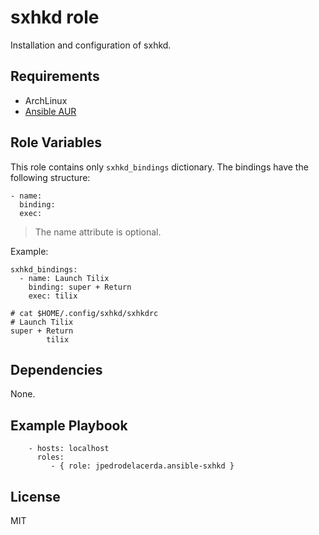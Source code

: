 sxhkd role
=========

Installation and configuration of sxhkd.

Requirements
------------

- ArchLinux
- [Ansible AUR](https://github.com/kewlfft/ansible-aur)

Role Variables
--------------

This role contains only `sxhkd_bindings` dictionary.
The bindings have the following structure:
```
- name:
  binding:
  exec:
```
> The name attribute is optional.

Example:
```
sxhkd_bindings:
  - name: Launch Tilix
    binding: super + Return
	exec: tilix
```

```
# cat $HOME/.config/sxhkd/sxhkdrc
# Launch Tilix
super + Return
        tilix

```

Dependencies
------------

None.

Example Playbook
----------------

```
    - hosts: localhost
      roles:
         - { role: jpedrodelacerda.ansible-sxhkd }
```

License
-------

MIT

